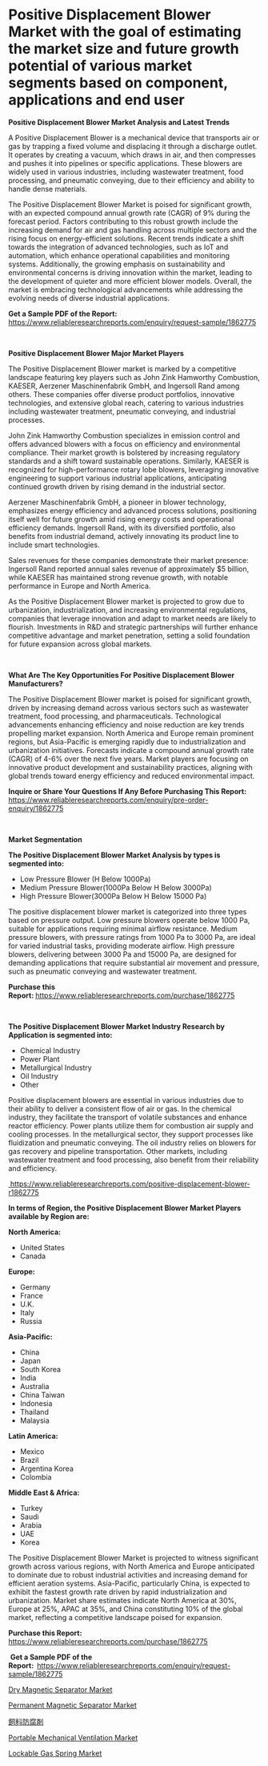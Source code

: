 <p><h1>Positive Displacement Blower Market with the goal of estimating the market size and future growth potential of various market segments based on component, applications and end user</h1></p><p><strong>Positive Displacement Blower Market Analysis and Latest Trends</strong></p>
<p><p>A Positive Displacement Blower is a mechanical device that transports air or gas by trapping a fixed volume and displacing it through a discharge outlet. It operates by creating a vacuum, which draws in air, and then compresses and pushes it into pipelines or specific applications. These blowers are widely used in various industries, including wastewater treatment, food processing, and pneumatic conveying, due to their efficiency and ability to handle dense materials.</p><p>The Positive Displacement Blower Market is poised for significant growth, with an expected compound annual growth rate (CAGR) of 9% during the forecast period. Factors contributing to this robust growth include the increasing demand for air and gas handling across multiple sectors and the rising focus on energy-efficient solutions. Recent trends indicate a shift towards the integration of advanced technologies, such as IoT and automation, which enhance operational capabilities and monitoring systems. Additionally, the growing emphasis on sustainability and environmental concerns is driving innovation within the market, leading to the development of quieter and more efficient blower models. Overall, the market is embracing technological advancements while addressing the evolving needs of diverse industrial applications.</p></p>
<p><strong>Get a Sample PDF of the Report:&nbsp;</strong> <a href="https://www.reliableresearchreports.com/enquiry/request-sample/1862775?utm_campaign=48&utm_medium=2&utm_source=Github&utm_content=ia&utm_term=08042025&utm_id=positive-displacement-blower">https://www.reliableresearchreports.com/enquiry/request-sample/1862775</a></p>
<p>&nbsp;</p>
<p><strong>Positive Displacement Blower Major Market Players</strong></p>
<p><p>The Positive Displacement Blower market is marked by a competitive landscape featuring key players such as John Zink Hamworthy Combustion, KAESER, Aerzener Maschinenfabrik GmbH, and Ingersoll Rand among others. These companies offer diverse product portfolios, innovative technologies, and extensive global reach, catering to various industries including wastewater treatment, pneumatic conveying, and industrial processes.</p><p>John Zink Hamworthy Combustion specializes in emission control and offers advanced blowers with a focus on efficiency and environmental compliance. Their market growth is bolstered by increasing regulatory standards and a shift toward sustainable operations. Similarly, KAESER is recognized for high-performance rotary lobe blowers, leveraging innovative engineering to support various industrial applications, anticipating continued growth driven by rising demand in the industrial sector.</p><p>Aerzener Maschinenfabrik GmbH, a pioneer in blower technology, emphasizes energy efficiency and advanced process solutions, positioning itself well for future growth amid rising energy costs and operational efficiency demands. Ingersoll Rand, with its diversified portfolio, also benefits from industrial demand, actively innovating its product line to include smart technologies.</p><p>Sales revenues for these companies demonstrate their market presence: Ingersoll Rand reported annual sales revenue of approximately $5 billion, while KAESER has maintained strong revenue growth, with notable performance in Europe and North America.</p><p>As the Positive Displacement Blower market is projected to grow due to urbanization, industrialization, and increasing environmental regulations, companies that leverage innovation and adapt to market needs are likely to flourish. Investments in R&D and strategic partnerships will further enhance competitive advantage and market penetration, setting a solid foundation for future expansion across global markets.</p></p>
<p>&nbsp;</p>
<p><strong>What Are The Key Opportunities For Positive Displacement Blower Manufacturers?</strong></p>
<p><p>The Positive Displacement Blower market is poised for significant growth, driven by increasing demand across various sectors such as wastewater treatment, food processing, and pharmaceuticals. Technological advancements enhancing efficiency and noise reduction are key trends propelling market expansion. North America and Europe remain prominent regions, but Asia-Pacific is emerging rapidly due to industrialization and urbanization initiatives. Forecasts indicate a compound annual growth rate (CAGR) of 4-6% over the next five years. Market players are focusing on innovative product development and sustainability practices, aligning with global trends toward energy efficiency and reduced environmental impact.</p></p>
<p><strong>Inquire or Share Your Questions If Any Before Purchasing This Report:</strong> <a href="https://www.reliableresearchreports.com/enquiry/pre-order-enquiry/1862775?utm_campaign=48&utm_medium=2&utm_source=Github&utm_content=ia&utm_term=08042025&utm_id=positive-displacement-blower">https://www.reliableresearchreports.com/enquiry/pre-order-enquiry/1862775</a></p>
<p>&nbsp;</p>
<p><strong>Market Segmentation</strong></p>
<p><strong>The Positive Displacement Blower Market Analysis by types is segmented into:</strong></p>
<p><ul><li>Low Pressure Blower (H Below 1000Pa)</li><li>Medium Pressure Blower(1000Pa Below H Below 3000Pa)</li><li>High Pressure Blower(3000Pa Below H Below 15000 Pa)</li></ul></p>
<p><p>The positive displacement blower market is categorized into three types based on pressure output. Low pressure blowers operate below 1000 Pa, suitable for applications requiring minimal airflow resistance. Medium pressure blowers, with pressure ratings from 1000 Pa to 3000 Pa, are ideal for varied industrial tasks, providing moderate airflow. High pressure blowers, delivering between 3000 Pa and 15000 Pa, are designed for demanding applications that require substantial air movement and pressure, such as pneumatic conveying and wastewater treatment.</p></p>
<p><strong>Purchase this Report:&nbsp;</strong><a href="https://www.reliableresearchreports.com/purchase/1862775?utm_campaign=48&utm_medium=2&utm_source=Github&utm_content=ia&utm_term=08042025&utm_id=positive-displacement-blower">https://www.reliableresearchreports.com/purchase/1862775</a></p>
<p>&nbsp;</p>
<p><strong>The Positive Displacement Blower Market Industry Research by Application is segmented into:</strong></p>
<p><ul><li>Chemical Industry</li><li>Power Plant</li><li>Metallurgical Industry</li><li>Oil Industry</li><li>Other</li></ul></p>
<p><p>Positive displacement blowers are essential in various industries due to their ability to deliver a consistent flow of air or gas. In the chemical industry, they facilitate the transport of volatile substances and enhance reactor efficiency. Power plants utilize them for combustion air supply and cooling processes. In the metallurgical sector, they support processes like fluidization and pneumatic conveying. The oil industry relies on blowers for gas recovery and pipeline transportation. Other markets, including wastewater treatment and food processing, also benefit from their reliability and efficiency.</p></p>
<p><a href="https://www.reliableresearchreports.com/positive-displacement-blower-r1862775?utm_campaign=48&utm_medium=2&utm_source=Github&utm_content=ia&utm_term=08042025&utm_id=positive-displacement-blower">&nbsp;https://www.reliableresearchreports.com/positive-displacement-blower-r1862775</a></p>
<p><strong>In terms of Region, the Positive Displacement Blower Market Players available by Region are:</strong></p>
<p>
    <p> <strong> North America: </strong>
        <ul>
            <li>United States</li>
            <li>Canada</li>
        </ul>
        </p> 
    <p> <strong> Europe: </strong>
        <ul>
            <li>Germany</li>
            <li>France</li>
            <li>U.K.</li>
            <li>Italy</li>
            <li>Russia</li>
        </ul>
        </p> 
    <p> <strong> Asia-Pacific: </strong>
        <ul>
            <li>China</li>
            <li>Japan</li>
            <li>South Korea</li>
            <li>India</li>
            <li>Australia</li>
            <li>China Taiwan</li>
            <li>Indonesia</li>
            <li>Thailand</li>
            <li>Malaysia</li>
        </ul>
        </p> 
    <p> <strong> Latin America: </strong>
        <ul>
            <li>Mexico</li>
            <li>Brazil</li>
            <li>Argentina Korea</li>
            <li>Colombia</li>
        </ul>
        </p> 
    <p> <strong> Middle East & Africa: </strong>
        <ul>
            <li>Turkey</li>
            <li>Saudi</li>
            <li>Arabia</li>
            <li>UAE</li>
            <li>Korea</li>
        </ul>
    </p>
    </p>
<p><p>The Positive Displacement Blower Market is projected to witness significant growth across various regions, with North America and Europe anticipated to dominate due to robust industrial activities and increasing demand for efficient aeration systems. Asia-Pacific, particularly China, is expected to exhibit the fastest growth rate driven by rapid industrialization and urbanization. Market share estimates indicate North America at 30%, Europe at 25%, APAC at 35%, and China constituting 10% of the global market, reflecting a competitive landscape poised for expansion.</p></p>
<p><strong>Purchase this Report: </strong><a href="https://www.reliableresearchreports.com/purchase/1862775?utm_campaign=48&utm_medium=2&utm_source=Github&utm_content=ia&utm_term=08042025&utm_id=positive-displacement-blower">https://www.reliableresearchreports.com/purchase/1862775</a></p>
<p>&nbsp;<strong>Get a Sample PDF of the Report:&nbsp;&nbsp;</strong><a href="https://www.reliableresearchreports.com/enquiry/request-sample/1862775?utm_campaign=48&utm_medium=2&utm_source=Github&utm_content=ia&utm_term=08042025&utm_id=positive-displacement-blower">https://www.reliableresearchreports.com/enquiry/request-sample/1862775</a></p>
<p><strong></strong></p>
<p><p><a href="https://github.com/kaforarvero/Market-Research-Report-List-1/blob/main/dry-magnetic-separator-market.md?utm_campaign=48&utm_medium=2&utm_source=Github&utm_content=ia&utm_term=08042025&utm_id=positive-displacement-blower">Dry Magnetic Separator Market</a></p><p><a href="https://github.com/berkemiars2j/Market-Research-Report-List-1/blob/main/permanent-magnetic-separator-market.md?utm_campaign=48&utm_medium=2&utm_source=Github&utm_content=ia&utm_term=08042025&utm_id=positive-displacement-blower">Permanent Magnetic Separator Market</a></p><p><a href="https://github.com/lababdou/Market-Research-Report-List-7/blob/main/913735753379.md?utm_campaign=48&utm_medium=2&utm_source=Github&utm_content=ia&utm_term=08042025&utm_id=positive-displacement-blower">飼料防腐剤</a></p><p><a href="https://github.com/hutchkloor4x/Market-Research-Report-List-1/blob/main/portable-mechanical-ventilation-market.md?utm_campaign=48&utm_medium=2&utm_source=Github&utm_content=ia&utm_term=08042025&utm_id=positive-displacement-blower">Portable Mechanical Ventilation Market</a></p><p><a href="https://github.com/variothonia/Market-Research-Report-List-1/blob/main/lockable-gas-spring-market.md?utm_campaign=48&utm_medium=2&utm_source=Github&utm_content=ia&utm_term=08042025&utm_id=positive-displacement-blower">Lockable Gas Spring Market</a></p></p>